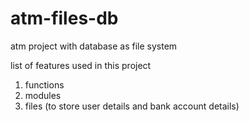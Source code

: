 # atm-files-db
atm project with database as file system

list of features used in this project
1. functions
2. modules
3. files (to store user details and bank account details)
